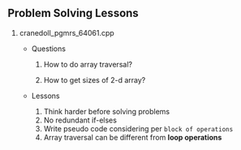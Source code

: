 ## Problem Solving Lessons

1. cranedoll_pgmrs_64061.cpp

   - Questions

     1. How to do array traversal?

     2. How to get sizes of 2-d array?

   - Lessons

     1. Think harder before solving problems
     2. No redundant if-elses
     3. Write pseudo code considering per `block of operations`
     4. Array traversal can be different from **loop operations**

